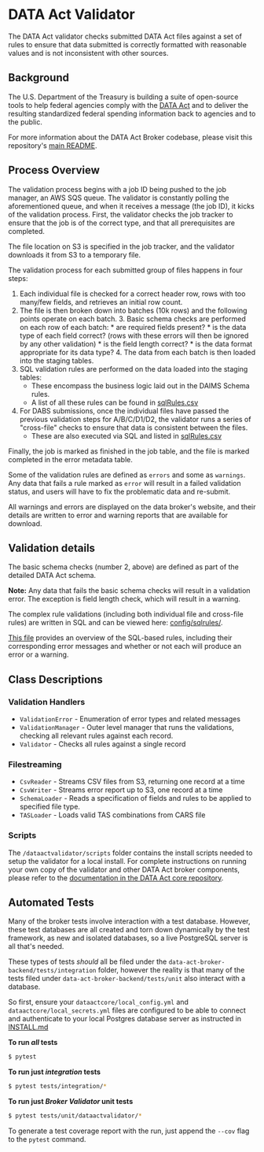 # DATA Act Validator

The DATA Act validator checks submitted DATA Act files against a set of rules to ensure that data submitted is correctly formatted with reasonable values and is not inconsistent with other sources.

## Background

The U.S. Department of the Treasury is building a suite of open-source tools to help federal agencies comply with the [DATA Act](http://fedspendingtransparency.github.io/about/ "Federal Spending Transparency Background") and to deliver the resulting standardized federal spending information back to agencies and to the public.

For more information about the DATA Act Broker codebase, please visit this repository's [main README](../README.md "DATA Act Broker Backend README").

## Process Overview
The validation process begins with a job ID being pushed to the job manager, an AWS SQS queue. The validator is constantly polling the aforementioned queue, and when it receives a message (the job ID), it kicks of the validation process. First, the validator checks the job tracker to ensure that the job is of the correct type, and that all prerequisites are completed.

The file location on S3 is specified in the job tracker, and the validator downloads it from S3 to a temporary file.

The validation process for each submitted group of files happens in four steps:

1. Each individual file is checked for a correct header row, rows with too many/few fields, and retrieves an initial row count.
2. The file is then broken down into batches (10k rows) and the following points operate on each batch.
    3. Basic schema checks are performed on each row of each batch:
        * are required fields present?
        * is the data type of each field correct? (rows with these errors will then be ignored by any other validation)
        * is the field length correct?
        * is the data format appropriate for its data type?
    4. The data from each batch is then loaded into the staging tables.
5. SQL validation rules are performed on the data loaded into the staging tables:
    * These encompass the business logic laid out in the DAIMS Schema rules.
    * A list of all these rules can be found in [sqlRules.csv](config/sqlrules/sqlRules.csv)
6. For DABS submissions, once the individual files have passed the previous validation steps for A/B/C/D1/D2, the validator runs a series of "cross-file" checks to ensure that data is consistent between the files.
    * These are also executed via SQL and listed in [sqlRules.csv](config/sqlrules/sqlRules.csv)

Finally, the job is marked as finished in the job table, and the file is marked completed in the error metadata table.

Some of the validation rules are defined as `errors` and some as `warnings`. Any data that fails a rule marked as `error` will result in a failed validation status, and users will have to fix the problematic data and re-submit.

All warnings and errors are displayed on the data broker's website, and their details are written to error and warning reports that are available for download.

## Validation details

The basic schema checks (number 2, above) are defined as part of the detailed DATA Act schema.

**Note:** Any data that fails the basic schema checks will result in a validation error. The exception is field length check, which will result in a warning.

The complex rule validations (including both individual file and cross-file rules) are written in SQL and can be viewed here: [config/sqlrules/](config/sqlrules/ "SQL validation rules").

[This file](config/sqlrules/sqlRules.csv "SQL validation rules overview") provides an overview of the SQL-based rules, including their corresponding error messages and whether or not each will produce an error or a warning.

## Class Descriptions

### Validation Handlers

* `ValidationError` - Enumeration of error types and related messages
* `ValidationManager` - Outer level manager that runs the validations, checking all relevant rules against each record.
* `Validator` - Checks all rules against a single record

### Filestreaming

* `CsvReader` - Streams CSV files from S3, returning one record at a time
* `CsvWriter` - Streams error report up to S3, one record at a time
* `SchemaLoader` - Reads a specification of fields and rules to be applied to specified file type.
* `TASLoader` - Loads valid TAS combinations from CARS file


### Scripts

The `/dataactvalidator/scripts` folder contains the install scripts needed to setup the validator for a local install. For complete instructions on running your own copy of the validator and other DATA Act broker components, please refer to the [documentation in the DATA Act core repository](https://github.com/fedspendingtransparency/data-act-broker-backend/blob/master/doc/INSTALL.md "DATA Act broker installation guide").

## Automated Tests

Many of the broker tests involve interaction with a test database. However, these test databases are all created and 
torn down dynamically by the test framework, as new and isolated databases, so a live PostgreSQL server is all that's
needed.

These types of tests _should_ all be filed under the `data-act-broker-backend/tests/integration` folder, however the 
reality is that many of the tests filed under `data-act-broker-backend/tests/unit` also interact with a database. 

So first, ensure your `dataactcore/local_config.yml` and `dataactcore/local_secrets.yml` files are configured to be 
able to connect and authenticate to your local Postgres database server as instructed in [INSTALL.md](../doc/INSTALL.md) 

**To run _all_ tests**
```bash
$ pytest
```

**To run just _integration_ tests**
```bash
$ pytest tests/integration/*
```

**To run just _Broker Validator_ unit tests**
```bash
$ pytest tests/unit/dataactvalidator/*
```

To generate a test coverage report with the run, just append the `--cov` flag to the `pytest` command.
